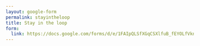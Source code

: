 ```yaml
---
layout: google-form
permalink: stayintheloop
title: Stay in the loop
form:
  link: https://docs.google.com/forms/d/e/1FAIpQLSfXGqCSXlfuB_fEYOLfVkn-LkHqQV0VehzMGigKHsg2UnGRmw/viewform
---
```

